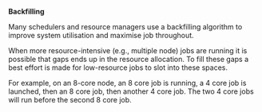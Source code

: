 **Backfilling**

Many schedulers and resource managers use a backfilling algorithm to improve system utilisation and maximise job throughout. 

When more resource-intensive (e.g., multiple node) jobs are running it is possible that gaps ends up in the resource allocation. To fill these 
gaps a best effort is made for low-resource jobs to slot into these spaces.

For example, on an 8-core node, an 8 core job is running, a 4 core job is launched, then an 8 core job, then another 4 core job. The two 4 core 
jobs will run before the second 8 core job.
